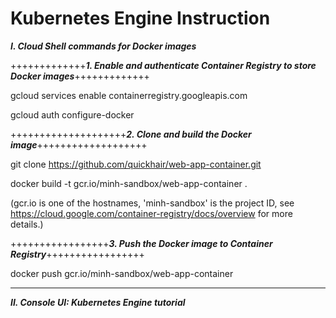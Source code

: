# Kubernetes Engine Instruction

**_I. Cloud Shell commands for Docker images_**

+++++++++++++**_1. Enable and authenticate Container Registry to store Docker images_**+++++++++++++

gcloud services enable containerregistry.googleapis.com

gcloud auth configure-docker

++++++++++++++++++++**_2. Clone and build the Docker image_**+++++++++++++++++++

git clone https://github.com/quickhair/web-app-container.git

docker build -t gcr.io/minh-sandbox/web-app-container .

(gcr.io is one of the hostnames, 'minh-sandbox' is the project ID, see https://cloud.google.com/container-registry/docs/overview for more details.)

+++++++++++++++++**_3. Push the Docker image to Container Registry_**+++++++++++++++++

docker push gcr.io/minh-sandbox/web-app-container

----------------------------------------------------------------------------------------------------

**_II. Console UI: Kubernetes Engine tutorial_**
